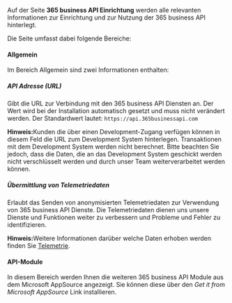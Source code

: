 Auf der Seite **365 business API Einrichtung** werden alle relevanten Informationen zur Einrichtung und zur Nutzung der 365 business API hinterlegt.

Die Seite umfasst dabei folgende Bereiche:

#### Allgemein

Im Bereich Allgemein sind zwei Informationen enthalten:

##### API Adresse (URL)

Gibt die URL zur Verbindung mit den 365 business API Diensten an. Der Wert wird bei der Installation automatisch gesetzt und muss nicht verändert werden.
Der Standardwert lautet: `https://api.365businessapi.com`

<div class="alert alert-info">
    <i class="fa-solid fa-lightbulb"></i> <strong>Hinweis:</strong>Kunden die über einen Development-Zugang verfügen können in diesem Feld die URL zum Development System hinterlegen. Transaktionen mit dem Development System werden nicht berechnet. Bitte beachten Sie jedoch, dass die Daten, die an das Development System geschickt werden nicht verschlüsselt werden und durch unser Team weiterverarbeitet werden können.
</div>

##### Übermittlung von Telemetriedaten
Erlaubt das Senden von anonymisierten Telemetriedaten zur Verwendung von 365 business API Dienste. Die Telemetriedaten dienen uns unsere Dienste und Funktionen weiter zu verbessern und Probleme und Fehler zu identifizieren.

<div class="alert alert-info">
    <i class="fa-solid fa-lightbulb"></i> <strong>Hinweis:</strong>Weitere Informationen darüber welche Daten erhoben werden finden Sie <a href="../telemetry-data">Telemetrie</a>.
</div>

#### API-Module
In diesem Bereich werden Ihnen die weiteren 365 business API Module aus dem Microsoft AppSource angezeigt. Sie können diese über den *Get it from Microsoft AppSource* Link installieren.
